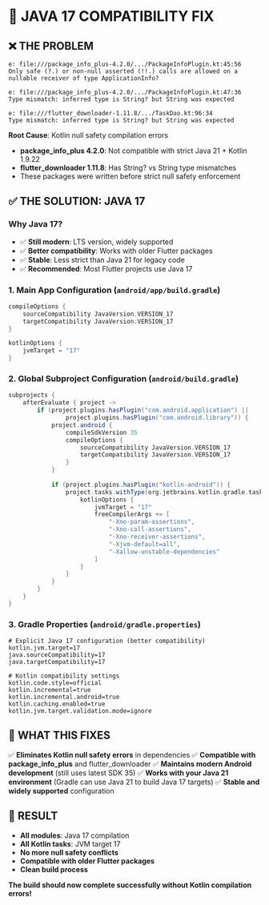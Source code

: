 # 🔧 JAVA 17 COMPATIBILITY FIX

## ❌ **THE PROBLEM**
```
e: file:///package_info_plus-4.2.0/.../PackageInfoPlugin.kt:45:56 
Only safe (?.) or non-null asserted (!!.) calls are allowed on a nullable receiver of type ApplicationInfo?

e: file:///package_info_plus-4.2.0/.../PackageInfoPlugin.kt:47:36 
Type mismatch: inferred type is String? but String was expected

e: file:///flutter_downloader-1.11.8/.../TaskDao.kt:96:34 
Type mismatch: inferred type is String? but String was expected
```

**Root Cause**: Kotlin null safety compilation errors
- **package_info_plus 4.2.0**: Not compatible with strict Java 21 + Kotlin 1.9.22
- **flutter_downloader 1.11.8**: Has String? vs String type mismatches
- These packages were written before strict null safety enforcement

## ✅ **THE SOLUTION: JAVA 17**

### **Why Java 17?**
- ✅ **Still modern**: LTS version, widely supported
- ✅ **Better compatibility**: Works with older Flutter packages
- ✅ **Stable**: Less strict than Java 21 for legacy code
- ✅ **Recommended**: Most Flutter projects use Java 17

### **1. Main App Configuration** (`android/app/build.gradle`)
```gradle
compileOptions {
    sourceCompatibility JavaVersion.VERSION_17
    targetCompatibility JavaVersion.VERSION_17
}

kotlinOptions {
    jvmTarget = "17"
}
```

### **2. Global Subproject Configuration** (`android/build.gradle`)
```gradle
subprojects {
    afterEvaluate { project ->
        if (project.plugins.hasPlugin("com.android.application") ||
                project.plugins.hasPlugin("com.android.library")) {
            project.android {
                compileSdkVersion 35
                compileOptions {
                    sourceCompatibility JavaVersion.VERSION_17
                    targetCompatibility JavaVersion.VERSION_17
                }
            }
            
            if (project.plugins.hasPlugin("kotlin-android")) {
                project.tasks.withType(org.jetbrains.kotlin.gradle.tasks.KotlinCompile) {
                    kotlinOptions {
                        jvmTarget = "17"
                        freeCompilerArgs += [
                            "-Xno-param-assertions",
                            "-Xno-call-assertions", 
                            "-Xno-receiver-assertions",
                            "-Xjvm-default=all",
                            "-Xallow-unstable-dependencies"
                        ]
                    }
                }
            }
        }
    }
}
```

### **3. Gradle Properties** (`android/gradle.properties`)
```properties
# Explicit Java 17 configuration (better compatibility)
kotlin.jvm.target=17
java.sourceCompatibility=17
java.targetCompatibility=17

# Kotlin compatibility settings
kotlin.code.style=official
kotlin.incremental=true
kotlin.incremental.android=true
kotlin.caching.enabled=true
kotlin.jvm.target.validation.mode=ignore
```

## 🎯 **WHAT THIS FIXES**

✅ **Eliminates Kotlin null safety errors** in dependencies
✅ **Compatible with package_info_plus** and flutter_downloader
✅ **Maintains modern Android development** (still uses latest SDK 35)
✅ **Works with your Java 21 environment** (Gradle can use Java 21 to build Java 17 targets)
✅ **Stable and widely supported** configuration

## 🚀 **RESULT**

- **All modules**: Java 17 compilation
- **All Kotlin tasks**: JVM target 17
- **No more null safety conflicts**
- **Compatible with older Flutter packages**
- **Clean build process**

**The build should now complete successfully without Kotlin compilation errors!**